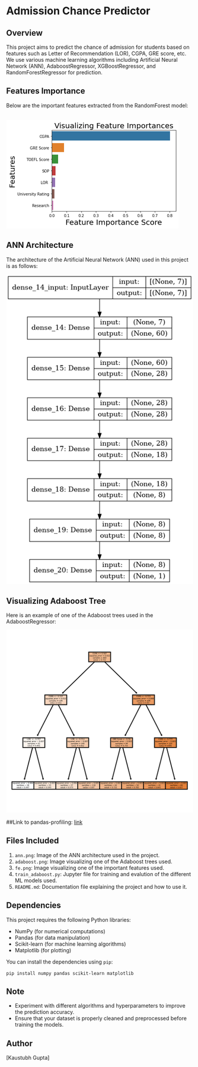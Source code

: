 
# Admission Chance Predictor

## Overview

This project aims to predict the chance of admission for students based on features such as Letter of Recommendation (LOR), CGPA, GRE score, etc. We use various machine learning algorithms including Artificial Neural Network (ANN), AdaboostRegressor, XGBoostRegressor, and RandomForestRegressor for prediction.

## Features Importance

Below are the important features extracted from the RandomForest model:

 <br>
<img src="fe.png">
<br>

## ANN Architecture

The architecture of the Artificial Neural Network (ANN) used in this project is as follows:

![ANN Architecture](ann.png)

## Visualizing Adaboost Tree

Here is an example of one of the Adaboost trees used in the AdaboostRegressor:

![Adaboost Tree](adaboost.png)

##Link to pandas-profiling:
<a href="https://ka-us-tubh.github.io/admission-predictor/">link</a>

## Files Included

1. `ann.png`: Image of the ANN architecture used in the project.
2. `adaboost.png`: Image visualizing one of the Adaboost trees used.
3. `fe.png`: Image visualizing one of the important features used.
4. `train_adaboost.py`: Jupyter file for training and evalution of the different ML models used.
5. `README.md`: Documentation file explaining the project and how to use it.

## Dependencies

This project requires the following Python libraries:

- NumPy (for numerical computations)
- Pandas (for data manipulation)
- Scikit-learn (for machine learning algorithms)
- Matplotlib (for plotting)

You can install the dependencies using `pip`:

```
pip install numpy pandas scikit-learn matplotlib
```

## Note

- Experiment with different algorithms and hyperparameters to improve the prediction accuracy.
- Ensure that your dataset is properly cleaned and preprocessed before training the models.

## Author

[Kaustubh Gupta]

